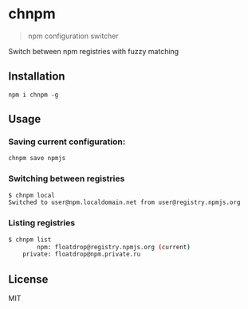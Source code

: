# chnpm
> npm configuration switcher

Switch between npm registries with fuzzy matching 

## Installation

`npm i chnpm -g`

## Usage

### Saving current configuration:

```bash
chnpm save npmjs
```

### Switching between registries

```bash
$ chnpm local
Switched to user@npm.localdomain.net from user@registry.npmjs.org
```

### Listing registries

```bash
$ chnpm list
        npm: floatdrop@registry.npmjs.org (current)
    private: floatdrop@npm.private.ru
```

## License

MIT
